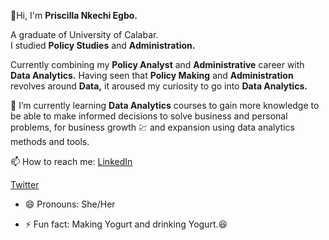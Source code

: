 👋Hi, I'm **Priscilla Nkechi Egbo.** 

A graduate of University of Calabar.  
I studied **Policy Studies** and **Administration.**

Currently combining my **Policy Analyst** and 
**Administrative** career with **Data Analytics.** Having 
seen that **Policy Making** and **Administration** 
revolves around **Data,** it aroused my curiosity
to go into **Data Analytics.**

🌱 I’m currently learning **Data Analytics** courses
to gain more knowledge to be able to make informed 
decisions to solve business and personal problems, 
for business growth 💹 and expansion using data 
analytics methods and tools.

📫 How to reach me: [LinkedIn](https://www.linkedin.com/in/priscilla-nkechi-egbo-57bb39267)

[Twitter](https://twitter.com/PriscillaNkechi?t=nRr6R3KTuu5uNrhmoXC_Kg&s=08)

- 😄 Pronouns: She/Her
  
- ⚡ Fun fact: Making Yogurt and drinking Yogurt.😆

<!---
PriscillaNkechi/PriscillaNkechi is a ✨ special ✨ repository because its `README.md` (this file) appears on your GitHub profile.
You can click the Preview link to take a look at your changes.
--->
